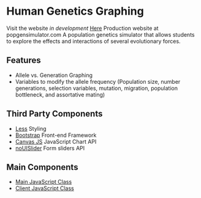 Human Genetics Graphing
==============
Visit the website *in development* [Here](http://genetics.melwood.jcubedworld.com/)
Production website at popgensimulator.com
A population genetics simulator that allows students to explore the effects and interactions of several evolutionary forces.

Features
--------------
- Allele vs. Generation Graphing
- Variables to modify the allele frequency (Population size, number generations, selection variables, mutation, migration, population bottleneck, and assortative mating)

Third Party Components 
--------------
- [Less](http://lesscss.org/) Styling 
- [Bootstrap](http://getbootstrap.com/) Front-end Framework  
- [Canvas JS](http://canvasjs.com/) JavaScript Chart API
- [noUISlider](http://refreshless.com/nouislider/) Form sliders API


Main Components 
--------------
- [Main JavaScript Class](https://github.com/JoshuaRogan/genetics/blob/master/public/js/population_genetics.js "JavaScript Class")
- [Client JavaScript Class](https://github.com/JoshuaRogan/genetics/blob/master/public/js/index.js "JavaScript Class")
